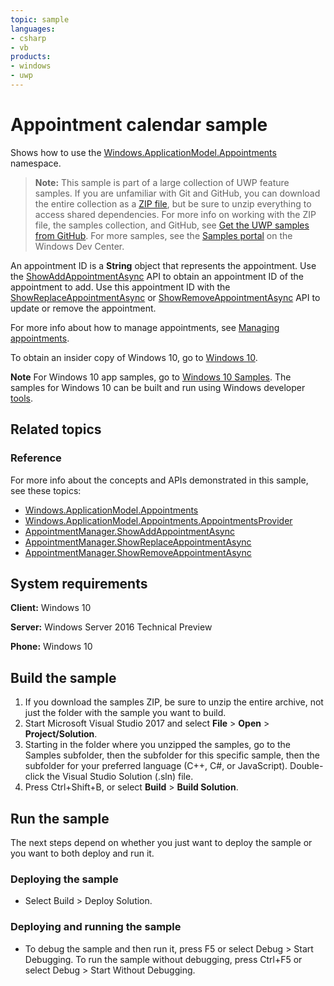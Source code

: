 ```yaml
---
topic: sample
languages:
- csharp
- vb
products:
- windows
- uwp
---
```


<!---
  category: ContactsAndCalendar 
  samplefwlink: http://go.microsoft.com/fwlink/p/?LinkId=620488
--->

# Appointment calendar sample

Shows how to use the [Windows.ApplicationModel.Appointments](http://msdn.microsoft.com/library/windows/apps/dn263359) namespace. 

> **Note:** This sample is part of a large collection of UWP feature samples. 
> If you are unfamiliar with Git and GitHub, you can download the entire collection as a 
> [ZIP file](https://github.com/Microsoft/Windows-universal-samples/archive/master.zip), but be 
> sure to unzip everything to access shared dependencies. For more info on working with the ZIP file, 
> the samples collection, and GitHub, see [Get the UWP samples from GitHub](https://aka.ms/ovu2uq). 
> For more samples, see the [Samples portal](https://aka.ms/winsamples) on the Windows Dev Center. 

An appointment ID is a **String** object that represents the appointment. Use the 
[ShowAddAppointmentAsync](http://msdn.microsoft.com/library/windows/apps/dn297256) API to obtain an appointment ID of the appointment to add. 
Use this appointment ID with the [ShowReplaceAppointmentAsync](http://msdn.microsoft.com/library/windows/apps/dn297283) or 
[ShowRemoveAppointmentAsync](http://msdn.microsoft.com/library/windows/apps/dn297269) API to update or remove the appointment. 

For more info about how to manage appointments, see [Managing appointments](https://msdn.microsoft.com/library/windows/apps/mt269389).

To obtain an insider copy of Windows 10, go to [Windows 10](http://insider.windows.com). 

**Note**  For Windows 10 app samples, go to  [Windows 10 Samples](https://github.com/Microsoft/Windows-universal-samples). The samples for Windows 10 can be built and run using Windows developer [tools](https://developer.windows.com).

## Related topics

### Reference
For more info about the concepts and APIs demonstrated in this sample, see these topics:

- [Windows.ApplicationModel.Appointments](http://msdn.microsoft.com/library/windows/apps/dn263359)
- [Windows.ApplicationModel.Appointments.AppointmentsProvider](http://msdn.microsoft.com/library/windows/apps/dn297284)
- [AppointmentManager.ShowAddAppointmentAsync](http://msdn.microsoft.com/library/windows/apps/dn297256)
- [AppointmentManager.ShowReplaceAppointmentAsync](http://msdn.microsoft.com/library/windows/apps/dn297283)
- [AppointmentManager.ShowRemoveAppointmentAsync](http://msdn.microsoft.com/library/windows/apps/dn297269)

## System requirements

**Client:** Windows 10

**Server:** Windows Server 2016 Technical Preview

**Phone:** Windows 10

## Build the sample

1. If you download the samples ZIP, be sure to unzip the entire archive, not just the folder with the sample you want to build. 
2. Start Microsoft Visual Studio 2017 and select **File** \> **Open** \> **Project/Solution**.
3. Starting in the folder where you unzipped the samples, go to the Samples subfolder, then the subfolder for this specific sample, then the subfolder for your preferred language (C++, C#, or JavaScript). Double-click the Visual Studio Solution (.sln) file.
4. Press Ctrl+Shift+B, or select **Build** \> **Build Solution**.

## Run the sample

The next steps depend on whether you just want to deploy the sample or you want to both deploy and run it.

### Deploying the sample

- Select Build > Deploy Solution. 

### Deploying and running the sample

- To debug the sample and then run it, press F5 or select Debug >  Start Debugging. To run the sample without debugging, press Ctrl+F5 or select Debug > Start Without Debugging. 
